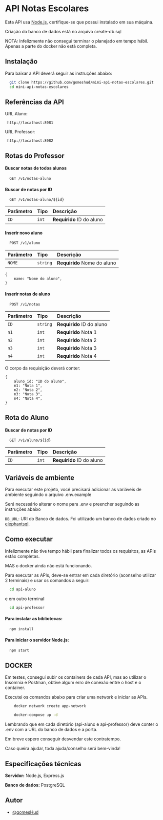 # API Notas Escolares

Esta API usa [Node.js](https://nodejs.org/en/), certifique-se que possui instalado em sua máquina.

Criação do banco de dados está no arquivo create-db.sql

NOTA: Infelizmente não consegui terminar o planejado em tempo hábil. Apenas a parte do docker não está completa.

## Instalação

Para baixar a API deverá seguir as instruções abaixo:

```bash
  git clone https://github.com/gomeshud/mini-api-notas-escolares.git
  cd mini-api-notas-escolares
```

## Referências da API

URL Aluno:
```
 http://localhost:8081
```

URL Professor:
```
 http://localhost:8082
```

## Rotas do Professor
#### Buscar notas de todos alunos

```http
  GET /v1/notas-aluno
```

#### Buscar de notas por ID

```http
  GET /v1/notas-aluno/${id}
```
| Parâmetro    | Tipo     | Descrição                           |
| :----------- | :------- | :---------------------------------- |
|     `ID`     | `int` | **Requirido** ID do aluno           |

#### Inserir novo aluno

```http
  POST /v1/aluno
```
| Parâmetro    | Tipo     | Descrição                           |
| :----------- | :------- | :---------------------------------- |
|     `NOME`     | `string` | **Requirido** Nome do aluno       |


```
{
    name: "Nome do aluno",
}
```

#### Inserir notas de aluno

```http
  POST /v1/notas
```
| Parâmetro | Tipo     | Descrição                        |
| :-------- | :------- | :------------------------------- |
| `ID`      | `string` | **Requirido** ID do aluno        |
| `n1`      | `int` | **Requirido** Nota 1   |
| `n2`      | `int` | **Requirido** Nota 2   |
| `n3`      | `int` | **Requirido** Nota 3   |
| `n4`      | `int` | **Requirido** Nota 4   |

O corpo da requisição deverá conter:
```
{
    aluno_id: "ID do aluno",
    n1: "Nota 1",
    n2: "Nota 2",
    n3: "Nota 3",
    n4: "Nota 4",
}
```



## Rota do Aluno

#### Buscar de notas por ID

```http
  GET /v1/aluno/${id}
```
| Parâmetro    | Tipo     | Descrição                           |
| :----------- | :------- | :---------------------------------- |
|     `ID`     | `int` | **Requirido** ID do aluno           |

## Variáveis de ambiente

Para executar este projeto, você precisará adicionar as variáveis de ambiente seguindo o arquivo .env.example

Será necessário alterar o nome para .env e preencher seguindo as instruções abaixo

`DB_URL`: URI do Banco de dados. Foi utilizado um banco de dados criado no [elephantsql](https://www.elephantsql.com/).

## Como executar
Infelizmente não tive tempo hábil para finalizar todos os requisitos, as APIs estão completas.

MAS o docker ainda não está funcionando.

Para executar as APIs, deve-se entrar em cada diretório (aconselho utilizar 2 terminais) e usar os comandos a seguir:

```bash
  cd api-aluno
```
e em outro terminal

```bash
  cd api-professor
```

#### Para instalar as bibliotecas:

```bash
  npm install
```

#### Para iniciar o servidor Node.js:

```bash
  npm start
```


## DOCKER

Em testes, consegui subir os containers de cada API, mas ao utilizar o Insomnia e Postman, obtive algum erro de conexão entre o host e o container.

Executei os comandos abaixo para criar uma network e iniciar as APIs.

```bash
    docker network create app-network
```

```bash
    docker-compose up -d
```

Lembrando que em cada diretório (api-aluno e api-professor) deve conter o .env com a URL do banco de dados e a porta.

Em breve espero conseguir desvendar este contratempo.

Caso queira ajudar, toda ajuda/conselho será bem-vinda!


## Especificações técnicas

**Servidor:** Node.js, Express.js

**Banco de dados:** PostgreSQL

## Autor

- [@gomesHud](https://www.github.com/gomeshud)
